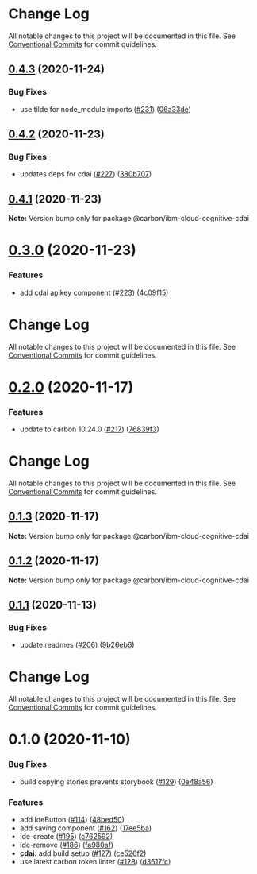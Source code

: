 # Change Log

All notable changes to this project will be documented in this file.
See [Conventional Commits](https://conventionalcommits.org) for commit guidelines.

## [0.4.3](https://github.com/carbon-design-system/ibm-cloud-cognitive/tree/master/packages/cdai/compare/@carbon/ibm-cloud-cognitive-cdai@0.4.2...@carbon/ibm-cloud-cognitive-cdai@0.4.3) (2020-11-24)


### Bug Fixes

* use tilde for node_module imports ([#231](https://github.com/carbon-design-system/ibm-cloud-cognitive/tree/master/packages/cdai/issues/231)) ([06a33de](https://github.com/carbon-design-system/ibm-cloud-cognitive/tree/master/packages/cdai/commit/06a33de8a429404995b534283c49ae6670f13cc1))





## [0.4.2](https://github.com/carbon-design-system/ibm-cloud-cognitive/tree/master/packages/cdai/compare/@carbon/ibm-cloud-cognitive-cdai@0.4.1...@carbon/ibm-cloud-cognitive-cdai@0.4.2) (2020-11-23)


### Bug Fixes

* updates deps for cdai ([#227](https://github.com/carbon-design-system/ibm-cloud-cognitive/tree/master/packages/cdai/issues/227)) ([380b707](https://github.com/carbon-design-system/ibm-cloud-cognitive/tree/master/packages/cdai/commit/380b707c748bc6565b95708b9a32eaa3adf53cda))





## [0.4.1](https://github.com/carbon-design-system/ibm-cloud-cognitive/tree/master/packages/cdai/compare/@carbon/ibm-cloud-cognitive-cdai@0.3.0...@carbon/ibm-cloud-cognitive-cdai@0.4.1) (2020-11-23)

**Note:** Version bump only for package @carbon/ibm-cloud-cognitive-cdai





# [0.3.0](https://github.com/carbon-design-system/ibm-cloud-cognitive/tree/master/packages/cdai/compare/@carbon/ibm-cloud-cognitive-cdai@0.2.0...@carbon/ibm-cloud-cognitive-cdai@0.3.0) (2020-11-23)


### Features

* add cdai apikey component ([#223](https://github.com/carbon-design-system/ibm-cloud-cognitive/tree/master/packages/cdai/issues/223)) ([4c09f15](https://github.com/carbon-design-system/ibm-cloud-cognitive/tree/master/packages/cdai/commit/4c09f15c3c62c3965d98c91b9695fa7a1cba8f0b))





# Change Log

All notable changes to this project will be documented in this file. See
[Conventional Commits](https://conventionalcommits.org) for commit guidelines.

# [0.2.0](https://github.com/carbon-design-system/ibm-cloud-cognitive/tree/master/packages/cdai/compare/@carbon/ibm-cloud-cognitive-cdai@0.1.3...@carbon/ibm-cloud-cognitive-cdai@0.2.0) (2020-11-17)

### Features

- update to carbon 10.24.0
  ([#217](https://github.com/carbon-design-system/ibm-cloud-cognitive/tree/master/packages/cdai/issues/217))
  ([76839f3](https://github.com/carbon-design-system/ibm-cloud-cognitive/tree/master/packages/cdai/commit/76839f36eca23132559c47f61d9efa0cfcd8414d))

# Change Log

All notable changes to this project will be documented in this file. See
[Conventional Commits](https://conventionalcommits.org) for commit guidelines.

## [0.1.3](https://github.com/carbon-design-system/ibm-cloud-cognitive/tree/master/packages/cdai/compare/@carbon/ibm-cloud-cognitive-cdai@0.1.2...@carbon/ibm-cloud-cognitive-cdai@0.1.3) (2020-11-17)

**Note:** Version bump only for package @carbon/ibm-cloud-cognitive-cdai

## [0.1.2](https://github.com/carbon-design-system/ibm-cloud-cognitive/tree/master/packages/cdai/compare/@carbon/ibm-cloud-cognitive-cdai@0.1.1...@carbon/ibm-cloud-cognitive-cdai@0.1.2) (2020-11-17)

**Note:** Version bump only for package @carbon/ibm-cloud-cognitive-cdai

## [0.1.1](https://github.com/carbon-design-system/ibm-cloud-cognitive/tree/master/packages/cdai/compare/@carbon/ibm-cloud-cognitive-cdai@0.1.0...@carbon/ibm-cloud-cognitive-cdai@0.1.1) (2020-11-13)

### Bug Fixes

- update readmes
  ([#206](https://github.com/carbon-design-system/ibm-cloud-cognitive/tree/master/packages/cdai/issues/206))
  ([9b26eb6](https://github.com/carbon-design-system/ibm-cloud-cognitive/tree/master/packages/cdai/commit/9b26eb6188984ba68a4e9e839328e2d219f49e71))

# Change Log

All notable changes to this project will be documented in this file. See
[Conventional Commits](https://conventionalcommits.org) for commit guidelines.

# 0.1.0 (2020-11-10)

### Bug Fixes

- build copying stories prevents storybook
  ([#129](https://github.com/carbon-design-system/ibm-cloud-cognitive/tree/master/packages/cdai/issues/129))
  ([0e48a56](https://github.com/carbon-design-system/ibm-cloud-cognitive/tree/master/packages/cdai/commit/0e48a5611080746bc121a2308a6b14bd4c402bc4))

### Features

- add IdeButton
  ([#114](https://github.com/carbon-design-system/ibm-cloud-cognitive/tree/master/packages/cdai/issues/114))
  ([48bed50](https://github.com/carbon-design-system/ibm-cloud-cognitive/tree/master/packages/cdai/commit/48bed505ecdb5cef905ace39c77c7dda7ffa8b30))
- add saving component
  ([#162](https://github.com/carbon-design-system/ibm-cloud-cognitive/tree/master/packages/cdai/issues/162))
  ([17ee5ba](https://github.com/carbon-design-system/ibm-cloud-cognitive/tree/master/packages/cdai/commit/17ee5ba28036d8b7177b69a217110b3f368a6c2e))
- ide-create
  ([#195](https://github.com/carbon-design-system/ibm-cloud-cognitive/tree/master/packages/cdai/issues/195))
  ([c762592](https://github.com/carbon-design-system/ibm-cloud-cognitive/tree/master/packages/cdai/commit/c7625928c8e2eec030e4c549b2a4691714c552a5))
- ide-remove
  ([#186](https://github.com/carbon-design-system/ibm-cloud-cognitive/tree/master/packages/cdai/issues/186))
  ([fa980af](https://github.com/carbon-design-system/ibm-cloud-cognitive/tree/master/packages/cdai/commit/fa980afc326172ad9cbaa1815e5b614cc291d7a3))
- **cdai:** add build setup
  ([#127](https://github.com/carbon-design-system/ibm-cloud-cognitive/tree/master/packages/cdai/issues/127))
  ([ce526f2](https://github.com/carbon-design-system/ibm-cloud-cognitive/tree/master/packages/cdai/commit/ce526f245d54d0898e5a744eae10d5072c64b7de))
- use latest carbon token linter
  ([#128](https://github.com/carbon-design-system/ibm-cloud-cognitive/tree/master/packages/cdai/issues/128))
  ([d3617fc](https://github.com/carbon-design-system/ibm-cloud-cognitive/tree/master/packages/cdai/commit/d3617fc85e916068169c696abd92565f6f203685))
